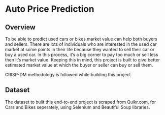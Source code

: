 # Auto Price Prediction

## Overview
To be able to predict used cars or bikes market value can help both buyers and sellers. 
There are lots of individuals who are interested in the used car market at some points in their life because they wanted to sell their car or buy a used car. In this process, it’s a big corner to pay too much or sell less then it’s market value. Keeping this in mind, this project is built to give better estimated market value at which the buyer or seller can buy or sell them.

CRISP-DM methodology is followed while building this project 

## Dataset
The dataset to bulit this end-to-end project is scraped from Quikr.com, for Cars and Bikes seperately, using Selenium and Beautiful Soup libraries.

